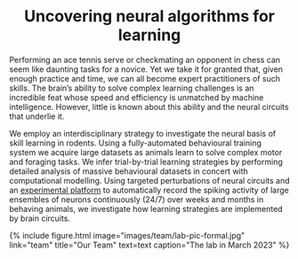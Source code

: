 ---
---

<h1 style="text-align: center;">Uncovering neural algorithms for learning</h1>

Performing an ace tennis serve or checkmating an opponent in chess can seem like daunting tasks for a novice. Yet we take it for granted that, given enough practice and time, we can all become expert practitioners of such skills. The brain’s ability to solve complex learning challenges is an incredible feat whose speed and efficiency is unmatched by machine intelligence. However, little is known about this ability and the neural circuits that underlie it. 

We employ an interdisciplinary strategy to investigate the neural basis of skill learning in rodents. Using a fully-automated behavioural training system we acquire large datasets as animals learn to solve complex motor and foraging tasks. We infer trial-by-trial learning strategies by performing detailed analysis of massive behavioural datasets in concert with computational modelling. Using targeted perturbations of neural circuits and an [experimental platform](https://elifesciences.org/articles/27702) to automatically record the spiking activity of large ensembles of neurons continuously (24/7) over weeks and months in behaving animals, we investigate how learning strategies are implemented by brain circuits.


{%
  include figure.html
  image="images/team/lab-pic-formal.jpg"
  link="team"
  title="Our Team"
  text=text
  caption="The lab in March 2023"
%}
